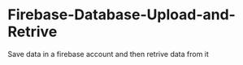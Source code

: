 # Firebase-Database-Upload-and-Retrive
Save data in a firebase account and then retrive data from it
